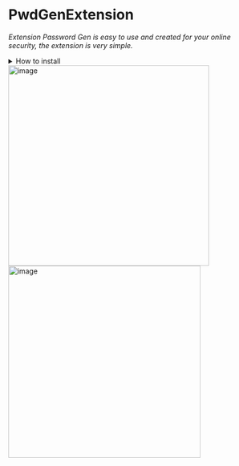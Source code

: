 # PwdGenExtension
*Extension Password Gen is easy to use and created for your online security, the extension is very simple.*

<details>
<summary> How to install</summary>

<br>
  
1. Clone the project:  
```cmd
git clone https://github.com/datadr1p/PwdGenExtension.git
```
2. *Open your browser.*  

3. *Go to the extensions page (usually found in the browser menu or `about:addons` / `chrome://extensions/`).*  

4. *Enable Developer / Debug mode (look for a toggle in the extensions page).*  

5. *Click "Load unpacked" or "Load temporary add-on" and select the cloned folder.*  

6. *The extension icon should appear in your toolbar.*

</details>

<img src="https://github.com/user-attachments/assets/0d3dd5ba-a7ae-4d47-836c-af7a7dd03ec7" alt="image" width="400"/>
<img src="https://github.com/user-attachments/assets/6a87a04c-5444-4e71-94ed-1a9be5c152fc" alt="image" width="383"/>

